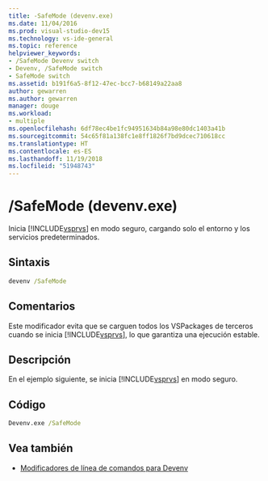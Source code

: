 ```yaml
---
title: -SafeMode (devenv.exe)
ms.date: 11/04/2016
ms.prod: visual-studio-dev15
ms.technology: vs-ide-general
ms.topic: reference
helpviewer_keywords:
- /SafeMode Devenv switch
- Devenv, /SafeMode switch
- SafeMode switch
ms.assetid: b191f6a5-8f12-47ec-bcc7-b68149a22aa8
author: gewarren
ms.author: gewarren
manager: douge
ms.workload:
- multiple
ms.openlocfilehash: 6df78ec4be1fc94951634b84a98e80dc1403a41b
ms.sourcegitcommit: 54c65f81a138fc1e8ff1826f7bd9dcec710618cc
ms.translationtype: HT
ms.contentlocale: es-ES
ms.lasthandoff: 11/19/2018
ms.locfileid: "51948743"
---
```

# <a name="safemode-devenvexe"></a>/SafeMode (devenv.exe)
Inicia [!INCLUDE[vsprvs](../../code-quality/includes/vsprvs_md.md)] en modo seguro, cargando solo el entorno y los servicios predeterminados.

## <a name="syntax"></a>Sintaxis

```cmd
devenv /SafeMode
```

## <a name="remarks"></a>Comentarios
 Este modificador evita que se carguen todos los VSPackages de terceros cuando se inicia [!INCLUDE[vsprvs](../../code-quality/includes/vsprvs_md.md)], lo que garantiza una ejecución estable.

## <a name="description"></a>Descripción
 En el ejemplo siguiente, se inicia [!INCLUDE[vsprvs](../../code-quality/includes/vsprvs_md.md)] en modo seguro.

## <a name="code"></a>Código

```cmd
Devenv.exe /SafeMode
```

## <a name="see-also"></a>Vea también

- [Modificadores de línea de comandos para Devenv](../../ide/reference/devenv-command-line-switches.md)
